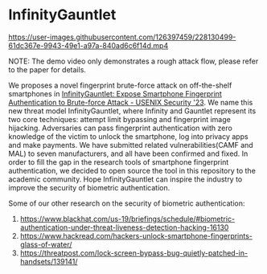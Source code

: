 # InfinityGauntlet

https://user-images.githubusercontent.com/126397459/228130499-61dc367e-9943-49e1-a97a-840ad6c6f14d.mp4

NOTE: The demo video only demonstrates a rough attack flow, please refer to the paper for details.

We proposes a novel fingerprint brute-force attack on off-the-shelf smartphones in [InfinityGauntlet: Expose Smartphone Fingerprint Authentication to Brute-force Attack - USENIX Security '23](https://www.usenix.org/conference/usenixsecurity23/presentation/chenyu). We name this new threat model InfinityGauntlet, where Infinity and Gauntlet represent its two core techniques: attempt limit bypassing and fingerprint image hijacking. Adversaries can pass fingerprint authentication with zero knowledge of the victim to unlock the smartphone, log into privacy apps and make payments. We have submitted related vulnerabilities(CAMF and MAL) to seven manufacturers, and all have been confirmed and fixed. In order to fill the gap in the research tools of smartphone fingerprint authentication, we decided to open source the tool in this repository to the academic community. Hope InfinityGauntlet can inspire the industry to improve the security of biometric authentication. 

Some of our other research on the security of biometric authentication:

1. https://www.blackhat.com/us-19/briefings/schedule/#biometric-authentication-under-threat-liveness-detection-hacking-16130
2. https://www.hackread.com/hackers-unlock-smartphone-fingerprints-glass-of-water/
3. https://threatpost.com/lock-screen-bypass-bug-quietly-patched-in-handsets/139141/

